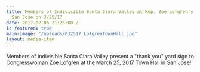 ```yaml
---
title: Members of Indivisible Santa Clara Valley at Rep. Zoe Lofgren's Town Hall in
  San Jose on 3/25/17
date: 2017-02-06 21:25:00 Z
is featured: true
main-image: "/uploads/032517_LofgrenTownHall.jpg"
layout: media-item
---
```


Members of Indivisible Santa Clara Valley present a "thank you" yard sign to Congresswoman Zoe Lofgren at the March 25, 2017 Town Hall in San Jose!
